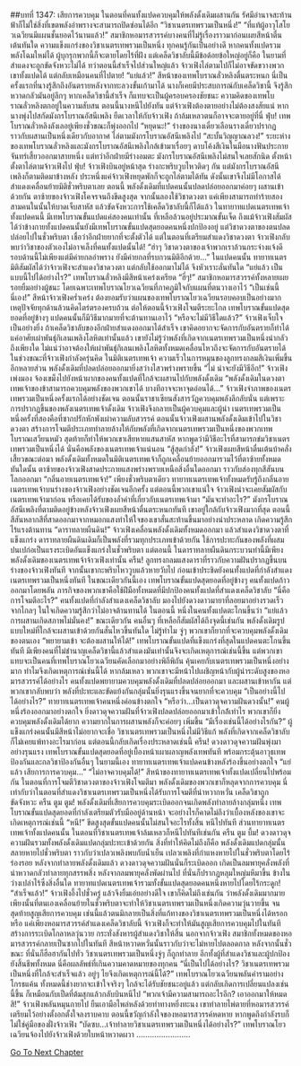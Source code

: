 ##บทที่ 1347: เสียการควบคุม
ในตอนที่คนทั้งแปดควบคุมให้พลังดั้งเดิมผสานกัน รัศมีอำนาจสะท้านฟ้าก็ไม่ใช่สิ่งที่เขตพลังอำพรางจะสามารถปิดซ่อนได้อีก
“วิชาเนตรเทพรวมเป็นหนึ่ง!”
“ที่แท้ผู้อาวุโสโยวเฉวียนมีแผนชั้นยอดไว้นานแล้ว!”
สมาชิกหอมารสวรรค์บางคนที่ไม่รู้เรื่องราวมาก่อนเผยสีหน้าตื่นเต้นทันใด
ความแข็งแกร่งของวิชาเนตรเทพรวมเป็นหนึ่ง ทุกคนรู้กันเป็นอย่างดี
หากคนทั้งแปดรวมพลังโฉมใหม่ได้ ผู้บุกรุกพวกนี้ก็จะตายโดยไร้ที่ฝัง
แต่เคล็ดวิชาลับนี้มีข้อด้อยข้อใหญ่อยู่ก็คือ ในยามที่สำแดงจะถูกขัดจังหวะไม่ได้
ทว่าตอนนี้สำเร็จไปส่วนใหญ่แล้ว จ้าวเฟิงไล่ตามไปก็ไม่อาจขัดขวางพวกเขาทั้งแปดได้ แต่กลับเหมือนคนที่ไปตาย!
“แย่แล้ว!”
สีหน้าของเทพโบราณลั่วหลิงตื่นตระหนก
นี่เป็นครั้งแรกที่นางรู้สึกถึงอันตรายหลังจากทะลวงขั้นเก้ามาได้
นางก็เคยมีประสบการณ์กับเคล็ดวิชานี้ จึงรู้สึกหวาดกลัวมันอยู่ลึกๆ
หากเคล็ดวิชานี้สำเร็จ ก็แทบจะเป็นผู้ครอบครองชัยชนะ
ความคิดของเทพโบราณลั่วหลิงตกอยู่ในความสับสน ตอนนี้นางหนีไปยังทัน แต่จ้าวเฟิงต้องตายอย่างไม่ต้องสงสัยแน่
หากนางพุ่งไปสกัดมังกรโบราณอัสนีเพลิง ยืดเวลาให้กับจ้าวเฟิง ถ้าล้มเหลวตนก็อาจจะตายอยู่ที่นี่
ฟุ่บ!
เทพโบราณลั่วหลิงลังเลอยู่เพียงชั่วขณะก็พุ่งออกไป
“หยุดนะ!”
ร่างของนางเดี๋ยวเลือนรางเดี๋ยวปรากฏ ราวกับผสานเป็นหนึ่งเดียวกับอากาศ ไล่ตามมังกรโบราณอัสนีเพลิงไป
“สะบั้นวิญญาณลวง!”
ระยะห่างของเทพโบราณลั่วหลิงและมังกรโบราณอัสนีเพลิงใกล้เข้ามาเรื่อยๆ ดาบโค้งสีเงินในมือนางฟันประกายจันทร์เสี้ยวออกมาสายหนึ่ง
แต่ทว่าอีกฝ่ายมีร่างอมตะ มังกรโบราณอัสนีเพลิงไม่สนใจเลยสักนิด ตั้งหน้าตั้งตาไล่ตามจ้าวเฟิงไป
ฟุ่บ!
จ้าวเฟิงบินอยู่หน้าสุด ร่างกะพริบวูบไหวติดๆ กัน แต่มังกรโบราณอัสนีเพลิงก็ตามติดมาข้างหลัง ประหนึ่งแค่จ้าวเฟิงหยุดพักก็จะถูกไล่ตามได้ทัน ดังนั้นเขาจึงไม่มีโอกาสได้สำแดงเคลื่อนย้ายมิติชั่วพริบตาเลย
ตอนนี้ พลังดั้งเดิมที่แปดคนนั้นปลดปล่อยออกมาค่อยๆ ผสานเข้าด้วยกัน ตาซ้ายของจ้าวเฟิงโคจรจนถึงขีดสูงสุด จากนั้นลองใช้วิชาดวงตา
แค่เพียงสามารถทำร้ายสองสามคนในนั้นให้บาดเจ็บสาหัส แล้วขัดจังหวะการใช้เคล็ดวิชาลับนี้ก็ได้แล้ว
ในทายาทแปดเนตรเทพเจ้าทั้งแปดคนนี้ มีเทพโบราณขั้นแปดแค่สองคนเท่านั้น ที่เหลือล้วนอยู่ประมาณขั้นเจ็ด
ถึงแม้จ้าวเฟิงสัมผัสได้ว่าข้างกายทั้งแปดคนนั้นยังมีเทพโบราณขั้นแปดสุดยอดคนหนึ่งปกป้องอยู่ แต่วิชาดวงตาของตนปลดปล่อยไปในชั่วพริบตา เชื่อว่าอีกฝ่ายยากที่จะตั้งตัวได้
แต่ในตอนที่เตรียมสำแดงวิชาดวงตา จ้าวเฟิงกลับพบว่าวิชาของตัวเองไม่อาจเล็งที่คนทั้งแปดนั้นได้!
“ฮ่าๆ วิชาดวงตาของเจ้าพวกเราล้วนกระจ่างแจ้งดี รอบด้านนี้ไม่เพียงแต่มีค่ายกลอำพราง ยังมีค่ายกลที่รบกวนมิติอีกด้วย...”
ในแปดคนนั้น ทายาทเนตรมิติสัมผัสได้ว่าจ้าวเฟิงจะสำแดงวิชาดวงตา แต่กลับใช้ออกมาไม่ได้ จึงหัวเราะลั่นทันใด
“แย่แล้ว เป็นแบบนี้ไปได้อย่างไร?”
เทพโบราณลั่วหลิงมีสีหน้าเคร่งเครียด
“ฮี่ๆ!”
สมาชิกหอมารสวรรค์ทั้งหลายเผยรอยยิ้มอย่างผู้ชนะ โดยเฉพาะเทพโบราณโยวเฉวียนที่ภาคภูมิใจกับแผนที่ตนวางเอาไว้
“เป็นเช่นนี้นี่เอง!”
สีหน้าจ้าวเฟิงคร่ำเคร่ง
ต้องยอมรับว่าแผนของเทพโบราณโยวเฉวียนรอบคอบเป็นอย่างมาก เหตุปัจจัยทุกด้านล้วนคิดไตร่ตรองครบถ้วน
ต่อให้ตอนนี้จ้าวเฟิงโจมตีระยะไกล เทพโบราณขั้นแปดสุดยอดที่อยู่ข้างๆ แปดคนนั้นก็มีวิธีมากมายที่จะต้านทานเอาไว้
“หรือจะไม่มีวิธีใดแล้ว?”
จ้าวเฟิงเจ็บใจเป็นอย่างยิ่ง
ถ้าเคล็ดวิชาลับของอีกฝ่ายสำแดงออกมาได้สำเร็จ เขาคิดอยากจะจัดการกับอันตรายก็ทำได้แค่อาศัยเผ่าพันธุ์กิเลนเพลิงโลหิตเท่านั้นแล้ว
เขายังไม่รู้ว่าพลังที่เกิดจากเนตรเทพรวมเป็นหนึ่งน่ากลัวถึงเพียงใด ไม่แน่ว่าอาจต้องให้เผ่าพันธุ์กิเลนเพลิงโลหิตทั้งหมดเคลื่อนไหวถึงจะจัดการกับอันตรายได้
ในช่วงขณะที่จ้าวเฟิงกำลังครุ่นคิด ในมิติเนตรเทพเจ้า ความเร็วในการหมุนของลูกทรงกลมสีเงินเพิ่มขึ้นอีกหลายส่วน พลังดั้งเดิมที่ปลดปล่อยออกมายิ่งสว่างไสวพร่างพรายขึ้น
“ไม่ น่าจะยังมีวิธีอีก!”
จ้าวเฟิงเพ่งมอง จ้องเขม็งไปยังหน้าผากของคนทั้งแปดที่ใกล้จะผสานไปกับพลังดั้งเดิม
“พลังดั้งเดิมในดวงตาเทพเจ้าของข้าสามารถควบคุมพลังของพวกเขาได้ บางทีอาจจะหาจุดอ่อนได้...”
จ้าวเฟิงจำภาพของเนตรเทพรวมเป็นหนึ่งครั้งแรกได้อย่างชัดเจน ตอนนั้นราชาเซียนสังสารวัฏควบคุมพลังลึกลับนั่น แต่เพราะการปรากฏขึ้นของพลังเนตรเทพเจ้าดั้งเดิม จ้าวเฟิงจึงกลายเป็นผู้ควบคุมและผู้นำ
เนตรเทพรวมเป็นหนึ่งครั้งที่สองคือที่ซากปรักหักพังเผ่าความลับสวรรค์ ตอนนั้นจ้าวเฟิงผสานพลังดั้งเดิมเข้าไปในวิชาดวงตา สร้างการโจมตีประเภททำลายล้างให้กับพลังที่เกิดจากเนตรเทพรวมเป็นหนึ่งของพวกเทพโบราณเสวียนหมัว สุดท้ายก็ทำให้พวกเขาเสียหายแสนสาหัส
หากพูดว่ามีวิธีอะไรที่สามารถข่มวิชาเนตรเทพรวมเป็นหนึ่งได้ นั่นคือพลังของเนตรเทพเจ้าแน่นอน
“สู้สุดกำลัง!”
จ้าวเฟิงเผยสีหน้าตื่นเต้นบ้าคลั่ง
เสี้ยวขณะต่อมา พลังดั้งเดิมทั้งหมดในมิติเนตรเทพเจ้าก็ถูกเคลื่อนย้ายออกมารวมไว้ที่ตาซ้ายทั้งหมด
ทันใดนั้น ตาซ้ายของจ้าวเฟิงสาดประกายแสงพร่างพรายเหนือสิ่งอื่นใดออกมา ราวกับส่องทุกสีสันบนโลกออกมา
“กลิ่นอายเนตรเทพเจ้า!”
เพียงชั่วพริบตาเดียว ทายาทเนตรเทพเจ้าทั้งหมดรับรู้ถึงกลิ่นอายเนตรเทพเจ้าบนร่างของจ้าวเฟิงอย่างชัดเจนอีกครั้ง
แต่ตอนนี้พวกเขาแน่ใจ จ้าวเฟิงน่าจะเคยสัมผัสกับเนตรเทพเจ้ามาก่อน หรือเคยได้รับของล้ำค่าที่เกี่ยวกับเนตรเทพเจ้ามา
“มันจะทำอะไร?”
มังกรโบราณอัสนีเพลิงที่ตามติดอยู่ข้างหลังจ้าวเฟิงเผยสีหน้าตื่นตระหนกทันที
เขาอยู่ใกล้กับจ้าวเฟิงมากที่สุด ตอนนี้สีสันหลากสีที่สาดออกมาจากหมอกแสงทำให้ใจของเขาสั่นสะท้านขึ้นมาอย่างน่าประหลาด เกิดความรู้สึกไร้แรงต้านทาน
“ดาราทลายผืนดิน!”
จ้าวเฟิงเคลื่อนพลังดั้งเดิมทั้งหมดออกมา แล้วสำแดงวิชาดวงตาที่แข็งแกร่ง
ดาราทลายผืนดินเดิมก็เป็นพลังที่รวมทุกประเภทเข้าด้วยกัน ใช้การปะทะกันของพลังที่ผสมปนเปก่อเป็นแรงระเบิดอันแข็งแกร่งในชั่วพริบตา
แต่ตอนนี้ ในดาราทลายผืนดินกระบวนท่านี้มีเพียงพลังดั้งเดิมของเนตรเทพเจ้าจ้าวเฟิงเท่านั้น
ครืน!
ลูกทรงกลมแสงดาราที่ราวกับความฝันปรากฏขึ้นบนร่างของจ้าวเฟิงทันที จากนั้นเขากะพริบไหววูบแล้วหายวับไป ก่อนเข้าประชิดยังคนทั้งแปดที่กำลังสำแดงเนตรเทพรวมเป็นหนึ่งทันที
ในขณะเดียวกันนี้เอง เทพโบราณขั้นแปดสุดยอดที่อยู่ข้างๆ คนทั้งแปดก้าวออกมาโดยพลัน ภารกิจของพวกเขาคือใช้ฝีมือทั้งหมดที่มีปกป้องคนทั้งแปดที่สำแดงเคล็ดวิชาลับ
“นี่คือการโจมตีอะไร?”
คนทั้งแปดที่กำลังสำแดงเคล็ดวิชาลับ มองไปยังดวงดาวมายาที่ลอยมาอย่างรวดเร็วจากไกลๆ ในใจเกิดความรู้สึกว่าไม่อาจต้านทานได้
ในตอนนี้ หนึ่งในคนทั้งแปดตะโกนขึ้นว่า “แย่แล้ว การผสานเกิดสภาพไม่มั่นคง!”
ขณะเดียวกัน คนอื่นๆ ที่เหลือก็สัมผัสได้ถึงจุดนี้เช่นกัน
พลังดั้งเดิมรูปแบบใหม่ที่ใกล้จะผสานเข้าด้วยกันสั่นไหวขึ้นทันใด
ไม่รู้ทำไม จู่ๆ พวกเขาก็ยากที่จะควบคุมพลังดั้งเดิมของตนเอง
“พยายามเข้า จะต้องผสานให้ได้!”
เทพโบราณขั้นแปดที่แข็งแกร่งที่สุดในแปดคนตะโกนขึ้นทันที
มีเพียงคนที่ไม่ชำนาญเคล็ดวิชานี้แล้วสำแดงมันเท่านั้นจึงจะเกิดเหตุการณ์เช่นนี้ขึ้น
แต่พวกเขาแทบจะเป็นคนที่เทพโบราณโยวเฉวียนคัดเลือกมาอย่างพิถีพิถัน คุ้นเคยกับเนตรเทพรวมเป็นหนึ่งอย่างมาก ทำไมจึงเกิดเหตุการณ์เช่นนี้ได้
หากล้มเหลว พวกเขาจะมีหน้าไปเผชิญหน้ากับผู้นำระดับสูงของหอมารสวรรค์ได้อย่างไร
คนทั้งแปดพยายามควบคุมพลังดั้งเดิมที่ปลดปล่อยออกมา และผสานเข้าหากัน
แต่พวกเขากลับพบว่า พลังที่ปะทะและขัดแย้งกันกลุ่มนั้นยิ่งรุนแรงขึ้นจนยากที่จะควบคุม
“เป็นอย่างนี้ไปได้อย่างไร?”
ทายาทเนตรเทพเจ้าคนหนึ่งค่อนข้างตกใจ
“หรือว่า...เป็นดาวดุจความฝันดวงนั้น!”
คนผู้หนึ่งร้องออกมาอย่างตกใจ
ยิ่งดาวดุจความฝันที่จ้าวเฟิงปลดปล่อยออกมาเข้าใกล้้เท่าไร พวกเขาก็ยิ่งควบคุมพลังดั้งเดิมได้ยาก ความยากในการผสานพลังก็จะค่อยๆ เพิ่มขึ้น
“มีเรื่องเช่นนี้ได้อย่างไรกัน?”
ผู้แข็งแกร่งคนนั้นมีสีหน้าไม่อยากจะเชื่อ
วิชาเนตรเทพรวมเป็นหนึ่งไม่มีวิธีแก้ พลังที่เกิดจากเคล็ดวิชาลับก็ไม่เคยแพ้ทางอะไรมาก่อน
แต่ตอนนี้กลับเกิดเรื่องประหลาดเช่นนี้
ครืน!
ดวงดาวดุจความฝันพุ่งมาอย่างรุนแรง
เทพโบราณขั้นแปดสุดยอดที่อยู่เบื้องหน้าเผาผลาญพลังเทพทันที พร้อมกระตุ้นอาวุธเทพป้องกันและกลวิชาป้องกันอื่นๆ
ในยามนี้เอง ทายาทเนตรเทพเจ้าแปดคนข้างหลังร้องขึ้นอย่างตกใจ
“แย่แล้ว เสียการการควบคุม...”
“ไม่อาจควบคุมได้!”
สีหน้าของทายาทเนตรเทพเจ้าทั้งแปดเปลี่ยนไปพร้อมกัน
ในตอนที่การโจมตีวิชาดวงตาของจ้าวเฟิงโจมตีมา พลังดั้งเดิมของพวกเขาก็หลุดจากการควบคุม
นี่เท่ากับว่าในตอนที่สำแดงวิชาเนตรเทพรวมเป็นหนึ่งได้รับการโจมตีที่น่าหวากหวั่น เคล็ดวิชาถูกขัดจังหวะ
ครืน ตูม ตูม!
พลังดั้งเดิมที่เสียการควบคุมระเบิดออกจนเกิดพลังทำลายล้างกลุ่มหนึ่ง
เทพโบราณขั้นแปดสุดยอดที่กำลังเตรียมตัวรับมืออยู่ด้านหน้า จะอย่างไรก็คาดไม่ถึงว่าเบื้องหลังของเขาจะเกิดเหตุการณ์เช่นนี้
“หนี!”
ขีดสูงสุดขั้นแปดคนนั้นไม่สนใจอะไรทั้งสิ้น หนีไปทันที
ส่วนทายาทเนตรเทพเจ้าทั้งแปดคนนั้น ในตอนที่วิชาเนตรเทพเจ้าล้มเหลวก็หนีไปทันทีเช่นกัน
ครืน ตูม บึ้ม!
ดวงดาวดุจความฝันรวมทั้งพลังดั้งเดิมแปดกลุ่มปะทะเข้าด้วยกัน
สิ่งที่ทำให้คิดไม่ถึงก็คือ พลังดั้งเดิมแปดกลุ่มนั้นสลายหายไปชั่วพริบตา
ราวกับว่าเปลวเพลิงพบกับน้ำเย็น เปลวเพลิงที่กำแหงหายไปในชั่วพริบตาโดยไร้ร่องรอย
หลังจากทำลายพลังดั้งเดิมแล้ว ดวงดาวดุจความฝันนั่นก็ระเบิดออก เกิดเป็นลมพายุคลั่งพลังที่น่าหวาดกลัวทำลายทุกสรรพสิ่ง
หลังจากลมพายุคลั่งพัดผ่านไป ที่นั่นก็ปรากฏหลุมใหญ่มหึมาขึ้น ข้างในว่างเปล่าไร้ซึ่งสิ่งอื่นใด
ทายาทแปดเนตรเทพเจ้ารวมทั้งขั้นแปดสุดยอดคนหนึ่งหายไปโดยไร้กระดูก!
“สำเร็จแล้ว!”
จ้าวเฟิงอึ้งไปชั่วครู่ แล้วจึงยิ้มเอ่ยอย่างดีใจ
เขาก็คิดไม่ถึงเช่นกัน ว่าพลังดั้งเดิมมากมายเพียงนั้นที่ตนเองเคลื่อนย้ายในชั่วพริบตาจะทำให้วิชาเนตรเทพรวมเป็นหนึ่งเกิดความวุ่นวายขึ้น จนสุดท้ายสูญเสียการควบคุม
เช่นนี้แล้วตนมิกลายเป็นสิ่งที่แก้ทางของวิชาเนตรเทพรวมเป็นหนึ่งได้หรอกหรือ
แค่เพียงหอมารสวรรค์สำแดงเคล็ดวิชาลับนี้ จ้าวเฟิงก็จะทำให้มันสูญเสียการควบคุมไปในทันที สร้างการระเบิดโกลาหลวุ่นวาย กระทั่งสังหารผู้สำแดงวิชาให้สิ้น
นอกจากจ้าวเฟิง สมาชิกทั้งหมดของหอมารสวรรค์กลายเป็นซากไปในทันที สีหน้าหวาดหวั่นนั้นราวกับว่าจะไม่หายไปตลอดกาล
หลังจากนั้นชั่วขณะ ที่นั่นก็ฮือฮากันไปทั่ว
วิชาเนตรเทพรวมเป็นหนึ่งจู่ๆ ก็ถูกทำลาย อีกทั้งผู้ที่สำแดงวิชาและผู้ปกป้องยังสิ้นชีพทั้งหมด นี่คือผลลัพธ์ที่เกินความคาดหมายของทุกคน
“นี่เป็นไปได้อย่างไร? วิชาเนตรเทพรวมเป็นหนึ่งที่ใกล้จะสำเร็จแล้ว อยู่ๆ ไยจึงเกิดเหตุการณ์นี้ได้?”
เทพโบราณโยวเฉวียนพลันคำรามอย่างโกรธแค้น
ทั้งหมดนี้ช่างยากจะเข้าใจจริงๆ
ใกล้จะได้รับชัยชนะอยู่แล้ว แต่กลับเกิดการเปลี่ยนแปลงเช่นนี้ขึ้น ก็เหมือนกับเป็ดที่ต้มสุกแล้วกลับบินหนีไป
“พวกเจ้ามีความสามารถอะไรอีก? เอาออกมาให้หมดสิ!”
จ้าวเฟิงพลันหมุนกายไป ยืนเอามือไพล่หลังด้วยท่าทางหยิ่งทะนง
เขาทำลายไพ่ตายที่หอมารสวรรค์เตรียมไว้อย่างตั้งอกตั้งใจลงราบคาบ
ตอนนี้ขวัญกำลังใจของหอมารสวรรค์หดหาย หากพูดถึงกำลังรบก็ไม่ใช่คู่มือของฝั่งจ้าวเฟิง
“บัดซบ...เจ้าทำลายวิชาเนตรเทพรวมเป็นหนึ่งได้อย่างไร?”
เทพโบราณโยวเฉวียนจ้องไปยังจ้าวเฟิงด้วยใบหน้าหวาดผวา
……………………


[Go To Next Chapter]( ./204.md)